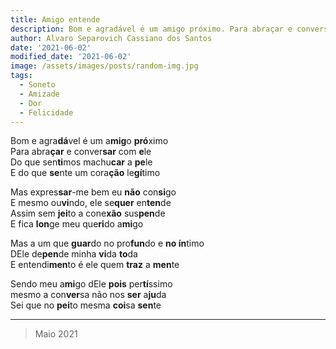 ```yaml
---
title: Amigo entende
description: Bom e agradável é um amigo próximo. Para abraçar e conversar com ele...
author: Alvaro Separovich Cassiano dos Santos
date: '2021-06-02'
modified_date: '2021-06-02'
image: /assets/images/posts/random-img.jpg
tags:
  - Soneto
  - Amizade
  - Dor
  - Felicidade
---
```

Bom e agra**dá**vel é um a**mig**o **pró**ximo  
Para abra**çar** e conver**sar** com **e**le  
Do que sen**ti**mos machu**car** a **pe**le  
E do que **se**nte um cora**ção** le**gí**timo  

Mas expres**sar**-me bem eu **não** con**si**go  
E mesmo ou**vi**ndo, ele se**quer** en**ten**de  
Assim sem **jei**to a cone**xão** sus**pen**de  
E fica **lon**ge meu que**ri**do a**mi**go  

Mas a um que **guar**do no pro**fun**do e **no ín**timo  
DEle de**pen**de minha **vi**da **to**da  
E entendi**men**to é ele quem **traz** a **men**te  

Sendo meu a**mi**go dEle **pois** per**tí**ssimo  
mesmo a con**ver**sa não nos **ser** a**ju**da  
Sei que no **pei**to mesma **coi**sa **sen**te  

_______

> Maio 2021